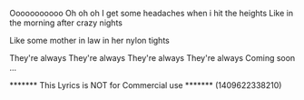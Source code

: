 Ooooooooooo
Oh oh oh
I get some headaches when i hit the heights
Like in the morning after crazy nights

Like some mother in law in her nylon tights

They're always
They're always
They're always
They're always
Coming soon
...

******* This Lyrics is NOT for Commercial use *******
(1409622338210)